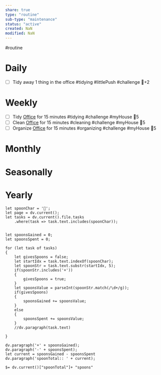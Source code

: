 ```yaml
---
share: true
type: "routine"
sub-type: "maintenance"
status: "active"
created: NaN 
modified: NaN
---
```

  #routine

# Daily
- [ ] Tidy away 1 thing in the office #tidying #littlePush #challenge 🥄+2
# Weekly
- [ ] Tidy [Office](./Office.md) for 15 minutes #tidying #challenge #myHouse 🥄5
- [ ] Clean [Office](./Office.md) for 15 minutes #cleaning  #challenge #myHouse 🥄5
- [ ] Organize [Office](./Office.md) for 15 minutes #organizing  #challenge #myHouse 🥄5
# Monthly
# Seasonally
# Yearly


```dataviewjs
let spoonChar = '🥄';
let page = dv.current();
let tasks = dv.current().file.tasks
	.where(task => task.text.includes(spoonChar));


let spoonsGained = 0;
let spoonsSpent = 0;

for (let task of tasks)
{
	let givesSpoons = false;
	let startIdx = task.text.indexOf(spoonChar);
	let spoonStr = task.text.substr(startIdx, 5);
	if(spoonStr.includes('+'))
	{
		givesSpoons = true;
	}
	let spoonsValue = parseInt(spoonStr.match(/\d+/g));
	if(givesSpoons)
	{
		spoonsGained += spoonsValue;
	}		
	else
	{
		spoonsSpent += spoonsValue;
	}
	//dv.paragraph(task.text)
	
}

dv.paragraph('+' + spoonsGained);
dv.paragraph('-' + spoonsSpent);
let current = spoonsGained - spoonsSpent
dv.paragraph('spoonTotal:: ' + current);

```

`$= dv.current()["spoonTotal"]+ "spoons"`
